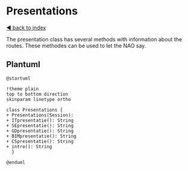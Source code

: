 # Presentations

[◄ back to index](../index.md)

The presentation class has several methods with information about the routes. These methodes can be used to let the NAO say.

## Plantuml
```puml
@startuml

!theme plain
top to bottom direction
skinparam linetype ortho

class Presentations {
+ Presentations(Session):
+ ITpresentatie(): String
+ SEpresentatie(): String
+ GDpresentatie(): String
+ BIMpresentatie(): String
+ CSpresentatie(): String
+ intro(): String
  }

@enduml
```
